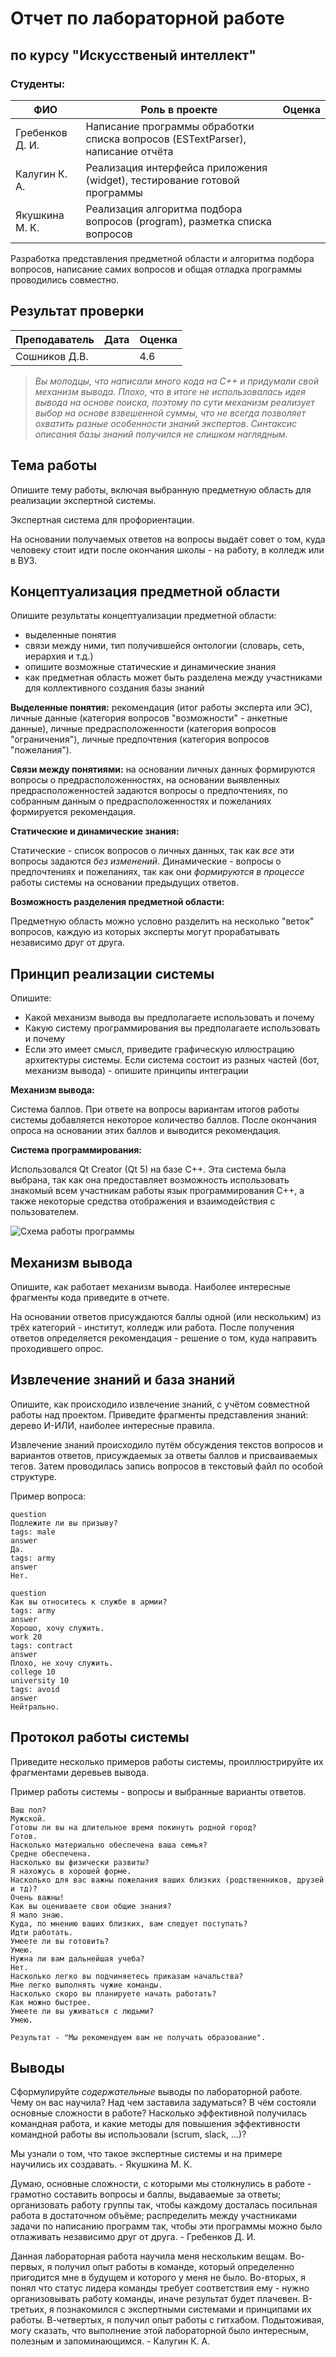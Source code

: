 # Отчет по лабораторной работе
## по курсу "Искусственый интеллект"

### Студенты: 

| ФИО            | Роль в проекте                                                                 | Оценка       |
|----------------|--------------------------------------------------------------------------------|--------------|
| Гребенков Д. И.| Написание программы обработки списка вопросов (ESTextParser), написание отчёта |              |
| Калугин К. А.  | Реализация интерфейса приложения (widget), тестирование готовой программы      |              |
| Якушкина М. К. | Реализация алгоритма подбора вопросов (program), разметка списка вопросов      |              |

Разработка представления предметной области и алгоритма подбора вопросов, написание самих вопросов и общая отладка программы проводились совместно.

## Результат проверки

| Преподаватель     | Дата         |  Оценка       |
|-------------------|--------------|---------------|
| Сошников Д.В.     |              |    4.6           |

> *Вы молодцы, что написали много кода на С++ и придумали свой механизм вывода. Плохо, что в итоге не использовалась идея вывода на основе поиска, поэтому по сути механизм реализует выбор на основе взвешенной суммы, что не всегда позволяет охватить разные особенности знаний экспертов. Синтаксис описания базы знаний получился не слишком наглядным.*

## Тема работы

Опишите тему работы, включая выбранную предметную область для реализации экспертной системы.

Экспертная система для профориентации.

На основании получаемых ответов на вопросы выдаёт совет о том, куда человеку стоит идти после окончания школы - на работу, в колледж или в ВУЗ.

## Концептуализация предметной области

Опишите результаты концептуализации предметной области:
 - выделенные понятия
 - связи между ними, тип получившейся онтологии (словарь, сеть, иерархия и т.д.)
 - опишите возможные статические и динамические знания
 - как предметная область может быть разделена между участниками для коллективного создания базы знаний

**Выделенные понятия:** рекомендация (итог работы эксперта или ЭС), личные данные (категория вопросов "возможности" - анкетные данные), личные предрасположенности (категория вопросов "ограничения"), личные предпочтения (категория вопросов "пожелания").

**Связи между понятиями:** на основании личных данных формируются вопросы о предрасположенностях, на основании выявленных предрасположенностей задаются вопросы о предпочтениях, по собранным данным о предрасположенностях и пожеланиях формируется рекомендация. 

**Статические и динамические знания:**

Статические - список вопросов о личных данных, так как *все* эти вопросы задаются *без изменений*. Динамические - вопросы о предпочтениях и пожеланиях, так как они *формируются в процессе* работы системы на основании предыдущих ответов.

**Возможность разделения предметной области:** 

Предметную область можно условно разделить на несколько "веток" вопросов, каждую из которых эксперты могут прорабатывать независимо друг от друга.

## Принцип реализации системы

Опишите:
 - Какой механизм вывода вы предполагаете использовать и почему
 - Какую систему программирования вы предполагаете использовать и почему
 - Если это имеет смысл, приведите графическую иллюстрацию архитектуры системы. Если система состоит из разных частей (бот, механизм вывода) - опишите принципы интеграции

**Механизм вывода:**

Система баллов. При ответе на вопросы вариантам итогов работы системы добавляется некоторое количество баллов. После окончания опроса на основании этих баллов и выводится рекомендация.

**Система программирования:** 

Использовался Qt Creator (Qt 5) на базе C++. Эта система была выбрана, так как она предоставляет возможность использовать знакомый всем участникам работы язык программирования C++, а также некоторые средства отображения и взаимодействия с пользователем.

![Схема работы программы](scheme.png)

## Механизм вывода

Опишите, как работает механизм вывода. Наиболее интересные фрагменты кода приведите в отчете.

На основании ответов присуждаются баллы одной (или нескольким) из трёх категорий - институт, колледж или работа. После получения ответов определяется рекомендация - решение о том, куда направить проходившего опрос.

## Извлечение знаний и база знаний

Опишите, как происходило извлечение знаний, с учётом совместной работы над проектом. Приведите фрагменты представления знаний: дерево И-ИЛИ, наиболее интересные правила.

Извлечение знаний происходило путём обсуждения текстов вопросов и вариантов ответов, присуждаемых за ответы баллов и присваиваемых тегов. Затем проводилась запись вопросов в текстовый файл по особой структуре.

Пример вопроса:

```
question
Подлежите ли вы призыву?
tags: male
answer
Да.
tags: army
answer
Нет.

question
Как вы относитесь к службе в армии?
tags: army
answer
Хорошо, хочу служить.
work 20
tags: contract
answer
Плохо, не хочу служить.
college 10
university 10
tags: avoid
answer
Нейтрально.
```

## Протокол работы системы

Приведите несколько примеров работы системы, проиллюстрируйте их фрагментами деревьев вывода.

Пример работы системы - вопросы и выбранные варианты ответов.
```
Ваш пол?
Мужской.
Готовы ли вы на длительное время покинуть родной город?
Готов.
Насколько материально обеспечена ваша семья?
Средне обеспечена.
Насколько вы физически развиты?
Я нахожусь в хорошей форме.
Насколько для вас важны пожелания ваших близких (родственников, друзей и тд)?
Очень важны!
Как вы оцениваете свои общие знания?
Я мало знаю.
Куда, по мнению ваших близких, вам следует поступать?
Идти работать.
Умеете ли вы готовить?
Умею.
Нужна ли вам дальнейшая учеба?
Нет.
Насколько легко вы подчиняетесь приказам начальства?
Мне легко выполнять чужие команды.
Насколько скоро вы планируете начать работать?
Как можно быстрее.
Умеете ли вы уживаться с людьми?
Умею.

Результат - "Мы рекомендуем вам не получать образование".
```

## Выводы

Сформулируйте *содержательные* выводы по лабораторной работе. Чему он вас научила? 
Над чем заставила задуматься? В чём состояли основные сложности в работе? Насколько эффективной получилась командная работа, и какие методы для повышения эффективности командной работы вы использовали (scrum, slack, ...)?

Мы узнали о том, что такое экспертные системы и на примере научились их создавать. - Якушкина М. К.

Думаю, основные сложности, с которыми мы столкнулись в работе - грамотно составить вопросы и баллы, выдаваемые за ответы; организовать работу группы так, чтобы каждому досталась посильная работа в достаточном объёме; распределить между участниками задачи по написанию программ так, чтобы эти программы можно было отлаживать независимо друг от друга. - Гребенков Д. И.

Данная лабораторная работа научила меня нескольким вещам. Во-первых, я получил опыт работы в команде, который определенно пригодится мне в будущем и которого у меня не было. Во-вторых, я понял что статус лидера команды требует соответствия ему - нужно организовывать работу команды, иначе результат будет плачевен. В-третьих, я познакомился с экспертными системами и принципами их работы. В-четвертых, я получил опыт работы с гитхабом. Подытоживая, могу сказать, что выполнение этой лабораторной было интересным, полезным и запоминающимся. - Калугин К. А.
